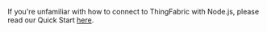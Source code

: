 If you're unfamiliar with how to connect to ThingFabric with Node.js, please read our Quick Start [here](https://2lemetry.atlassian.net/wiki/display/KB/Quick+Start%3A+Connecting+to+ThingFabric+with+Node.js).